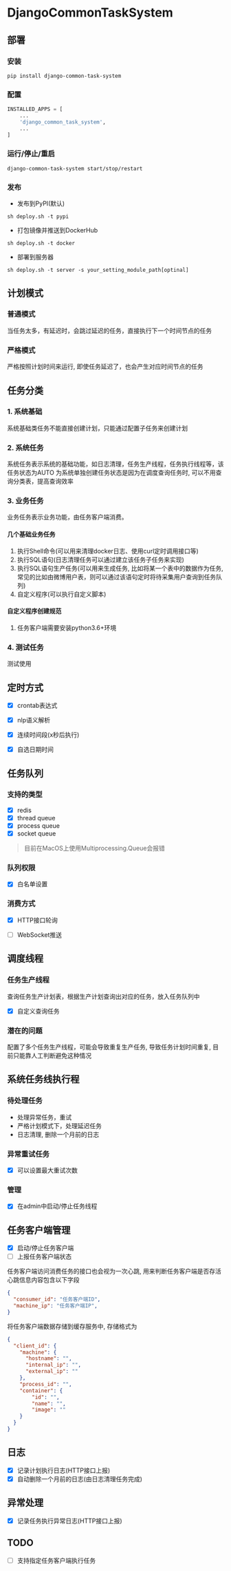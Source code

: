 # DjangoCommonTaskSystem

## 部署

### 安装
```shell
pip install django-common-task-system
```

### 配置
```python
INSTALLED_APPS = [
    ...
    'django_common_task_system',
    ...
]
```

### 运行/停止/重启
```shell
django-common-task-system start/stop/restart
```

### 发布
- 发布到PyPI(默认)
```shell
sh deploy.sh -t pypi
```

- 打包镜像并推送到DockerHub

```shell
sh deploy.sh -t docker
```
- 部署到服务器
```shell
sh deploy.sh -t server -s your_setting_module_path[optinal]
```


## 计划模式

### 普通模式
当任务太多，有延迟时，会跳过延迟的任务，直接执行下一个时间节点的任务

### 严格模式
严格按照计划时间来运行, 即使任务延迟了，也会产生对应时间节点的任务


## 任务分类
### 1. 系统基础
系统基础类任务不能直接创建计划，只能通过配置子任务来创建计划

### 2. 系统任务
系统任务表示系统的基础功能，如日志清理，任务生产线程，任务执行线程等，该任务状态为AUTO
为系统单独创建任务状态是因为在调度查询任务时, 可以不用查询分类表，提高查询效率

### 3. 业务任务
业务任务表示业务功能，由任务客户端消费。

#### 几个基础业务任务
1. 执行Shell命令(可以用来清理docker日志、使用curl定时调用接口等)
2. 执行SQL语句(日志清理任务可以通过建立该任务子任务来实现)
3. 执行SQL语句生产任务(可以用来生成任务, 比如将某一个表中的数据作为任务, 常见的比如由微博用户表，则可以通过该语句定时将待采集用户查询到任务队列)
4. 自定义程序(可以执行自定义脚本)

#### 自定义程序创建规范
1. 任务客户端需要安装python3.6+环境


### 4. 测试任务
测试使用


## 定时方式
- [x] crontab表达式
- [x] nlp语义解析
- [x] 连续时间段(x秒后执行)
- [x] 自选日期时间


## 任务队列

### 支持的类型
- [x] redis
- [x] thread queue
- [x] process queue
- [x] socket queue

> 目前在MacOS上使用Multiprocessing.Queue会报错


### 队列权限
- [x] 白名单设置

### 消费方式
- [x] HTTP接口轮询
- [ ] WebSocket推送


## 调度线程
### 任务生产线程
查询任务生产计划表，根据生产计划查询出对应的任务，放入任务队列中
- [x] 自定义查询任务

### 潜在的问题
配置了多个任务生产线程，可能会导致重复生产任务, 导致任务计划时间重复, 
目前只能靠人工判断避免这种情况

## 系统任务线执行程
### 待处理任务
- 处理异常任务，重试
- 严格计划模式下，处理延迟任务
- 日志清理, 删除一个月前的日志

### 异常重试任务
- [x] 可以设置最大重试次数

### 管理
-[x] 在admin中启动/停止任务线程


## 任务客户端管理
-[x] 启动/停止任务客户端 
-[ ] 上报任务客户端状态

任务客户端访问消费任务的接口也会视为一次心跳, 用来判断任务客户端是否存活
心跳信息内容包含以下字段
```json
{
  "consumer_id": "任务客户端ID",
  "machine_ip": "任务客户端IP",
}
```
将任务客户端数据存储到缓存服务中, 存储格式为
```json
{
  "client_id": {
    "machine": {
      "hostname": "",
      "internal_ip": "",
      "external_ip": ""
    },
    "process_id": "",
    "container": {
        "id": "",
        "name": "",
        "image": ""
    }
  }
}
```


## 日志
- [x] 记录计划执行日志(HTTP接口上报)
- [x] 自动删除一个月前的日志(由日志清理任务完成)

## 异常处理
- [x] 记录任务执行异常日志(HTTP接口上报)

## TODO
- [ ] 支持指定任务客户端执行任务

